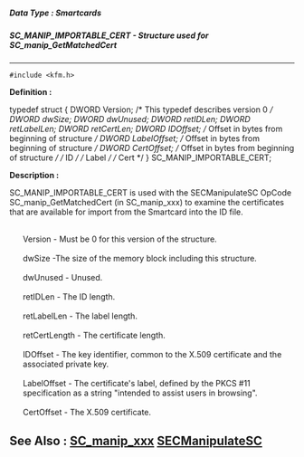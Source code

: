 ##### Data Type : Smartcards
##### SC_MANIP_IMPORTABLE_CERT - Structure used for SC_manip_GetMatchedCert
---
```
#include <kfm.h>
```

**Definition :**

typedef struct
{
	DWORD Version;     /* This typedef describes version 0 */
	DWORD dwSize; 
	DWORD dwUnused;
	DWORD retIDLen;
	DWORD retLabelLen;
	DWORD retCertLen;
	DWORD IDOffset;    /* Offset in bytes from beginning of structure */
	DWORD LabelOffset; /* Offset in bytes from beginning of structure */
	DWORD CertOffset;  /* Offset in bytes from beginning of structure */
	/* ID */
	/* Label */
	/* Cert */
}
SC_MANIP_IMPORTABLE_CERT;

**Description :**

SC_MANIP_IMPORTABLE_CERT is used with the SECManipulateSC OpCode SC_manip_GetMatchedCert (in SC_manip_xxx) to examine the certificates that are available for import from the Smartcard into the ID file.<br>

<ul><br>
Version - Must be 0 for this version of the structure.<br>
<br>
dwSize -The size of the memory block including this structure.<br>
<br>
dwUnused - Unused.<br>
<br>
retIDLen - The ID length.<br>
<br>
retLabelLen - The label length.<br>
<br>
retCertLength - The certificate length.<br>
<br>
IDOffset  - The key identifier, common to the X.509 certificate and the associated private key.<br>
<br>
LabelOffset - The certificate's label, defined by the PKCS #11 specification as a string &quot;intended to assist users in browsing&quot;. <br>
<br>
CertOffset -  The X.509 certificate.</ul>



**See Also :**
[SC_manip_xxx](/domino-c-api-docs/reference/Symb/SC_manip_xxx)
[SECManipulateSC](/domino-c-api-docs/reference/Func/SECManipulateSC)
---

